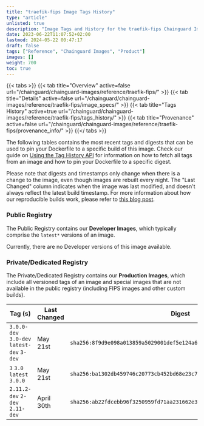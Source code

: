 ```yaml
---
title: "traefik-fips Image Tags History"
type: "article"
unlisted: true
description: "Image Tags and History for the traefik-fips Chainguard Image"
date: 2023-06-22T11:07:52+02:00
lastmod: 2024-05-22 00:47:17
draft: false
tags: ["Reference", "Chainguard Images", "Product"]
images: []
weight: 700
toc: true
---
```


{{< tabs >}}
{{< tab title="Overview" active=false url="/chainguard/chainguard-images/reference/traefik-fips/" >}}
{{< tab title="Details" active=false url="/chainguard/chainguard-images/reference/traefik-fips/image_specs/" >}}
{{< tab title="Tags History" active=true url="/chainguard/chainguard-images/reference/traefik-fips/tags_history/" >}}
{{< tab title="Provenance" active=false url="/chainguard/chainguard-images/reference/traefik-fips/provenance_info/" >}}
{{</ tabs >}}

The following tables contains the most recent tags and digests that can be used to pin your Dockerfile to a specific build of this image. Check our guide on [Using the Tag History API](/chainguard/chainguard-images/using-the-tag-history-api/) for information on how to fetch all tags from an image and how to pin your Dockerfile to a specific digest.

Please note that digests and timestamps only change when there is a change to the image, even though images are rebuilt every night. The "Last Changed" column indicates when the image was last modified, and doesn't always reflect the latest build timestamp. For more information about how our reproducible builds work, please refer to [this blog post](https://www.chainguard.dev/unchained/reproducing-chainguards-reproducible-image-builds).

### Public Registry
The Public Registry contains our **Developer Images**, which typically comprise the `latest*` versions of an image.

Currently, there are no Developer versions of this image available.

### Private/Dedicated Registry
The Private/Dedicated Registry contains our **Production Images**, which include all versioned tags of an image and special images that are not available in the public registry (including FIPS images and other custom builds).

| Tag (s)                                     | Last Changed | Digest                                                                    |
|---------------------------------------------|--------------|---------------------------------------------------------------------------|
|  `3.0.0-dev` `3.0-dev` `latest-dev` `3-dev` | May 21st     | `sha256:8f9d9e098a013859a5029001def5e124a6194d98b05d920c051e4491574b0aae` |
|  `3` `3.0` `latest` `3.0.0`                 | May 21st     | `sha256:ba1302db459746c20773cb452bd68e23c7f195dc42caf2c48518ed40f78cf403` |
|  `2.11.2-dev` `2-dev` `2.11-dev`            | April 30th   | `sha256:ab22fdcebb96f3250959fd71aa231662e38caee5a550a75d0b310c1bdda2e6c8` |

